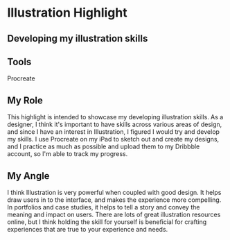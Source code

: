 <h1>Illustration Highlight</h1>
<h2>Developing my illustration skills</h2>

<p>
<h2>Tools</h2>
<body>Procreate</body>
</p>

<p>
<h2>My Role</h2>
<body>This highlight is intended to showcase my developing illustration skills. As a designer, I think it's important to have skills across various areas of design, and since I have an interest in Illustration, I figured I would try and develop my skills. I use Procreate on my iPad to sketch out and create my designs, and I practice as much as possible and upload them to my Dribbble account, so I'm able to track my progress. </body>
</p>

<p>
<h2>My Angle</h2>
<body>I think Illustration is very powerful when coupled with good design. It helps draw users in to the interface, and makes the experience more compelling. In portfolios and case studies, it helps to tell a story and convey the meaning and impact on users. There are lots of great illustration resources online, but I think holding the skill for yourself is beneficial for crafting experiences that are true to your experience and needs.      </body>  

</p>  

<h2>  </h2>